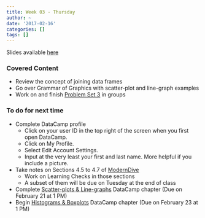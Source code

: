 ```yaml
---
title: Week 03 - Thursday
author: ~
date: '2017-02-16'
categories: []
tags: []
---
```


Slides available [here](http://ismayc.github.io/soc301_s2017/slides/slide_deck.html#week03th)

### Covered Content
- Review the concept of joining data frames
- Go over Grammar of Graphics with scatter-plot and line-graph examples
- Work on and finish [Problem Set 3](https://ismayc.github.io/soc301_s2017/problem-sets/#ps3) in groups

### To do for next time
- Complete DataCamp profile
    - Click on your user ID in the top right of the screen when you first open DataCamp.
    - Click on My Profile.
    - Select Edit Account Settings.
    - Input at the very least your first and last name.  More helpful if you include a picture.
- Take notes on Sections 4.5 to 4.7 of [ModernDive](http://moderndive.com)
    - Work on Learning Checks in those sections
    - A subset of them will be due on Tuesday at the end of class
- Complete  [Scatter-plots & Line-graphs](https://campus.datacamp.com/courses/effective-data-storytelling-using-the-tidyverse/scatter-plots-line-graphs?ex=1) DataCamp chapter (Due on February 21 at 1 PM)
- Begin [Histograms & Boxplots](https://campus.datacamp.com/courses/effective-data-storytelling-using-the-tidyverse/histograms-boxplots?ex=1) DataCamp chapter (Due on February 23 at 1 PM)
